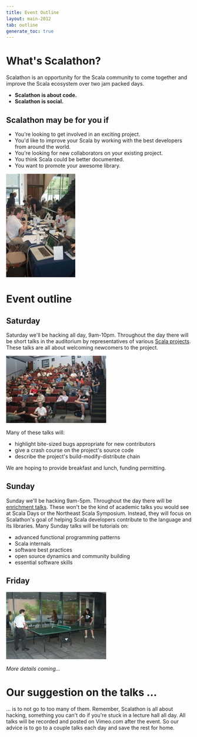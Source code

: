 ```yaml
---
title: Event Outline
layout: main-2012
tab: outline
generate_toc: true
---
```


# What's Scalathon? #

Scalathon is an opportunity for the Scala community to come together and improve the Scala ecosystem over two jam packed days.

* **Scalathon is about code.**
* **Scalathon is social.**

## Scalathon may be for you if ##

* You're looking to get involved in an exciting project.
* You'd like to improve your Scala by working with the best developers from around the world.
* You're looking for new collaborators on your existing project.
* You think Scala could be better documented.
* You want to promote your awesome library.

<img src="social.jpg" class="left"/>

# Event outline #

## Saturday ##

Saturday we'll be hacking all day, 9am-10pm. Throughout the day there will be short talks in the auditorium by representatives of various [Scala projects](projects.html). These talks are all about welcoming newcomers to the project. 

<img src="talks.jpg" class="right"/>

Many of these talks will:
* highlight bite-sized bugs appropriate for new contributors
* give a crash course on the project's source code
* describe the project's build-modify-distribute chain

We are hoping to provide breakfast and lunch, funding permitting.

## Sunday ##

Sunday we'll be hacking 9am-5pm. Throughout the day there will be [enrichment talks](talks.html). These won't be the kind of academic talks you would see at Scala Days or the Northeast Scala Symposium. Instead, they will focus on Scalathon's goal of helping Scala developers contribute to the language and its libraries. Many Sunday talks will be tutorials on:

* advanced functional programming patterns
* Scala internals
* software best practices
* open source dynamics and community building
* essential software skills 


## Friday ##

<img src="ping-pong.jpg" class="right">

*More details coming...*

# Our suggestion on the talks ... #

... is to not go to too many of them. Remember, Scalathon is all about 
hacking, something you can't do if you're stuck in a lecture hall all day. All
talks will be recorded and posted on Vimeo.com after the event. So our advice
is to go to a couple talks each day and save the rest for home.

